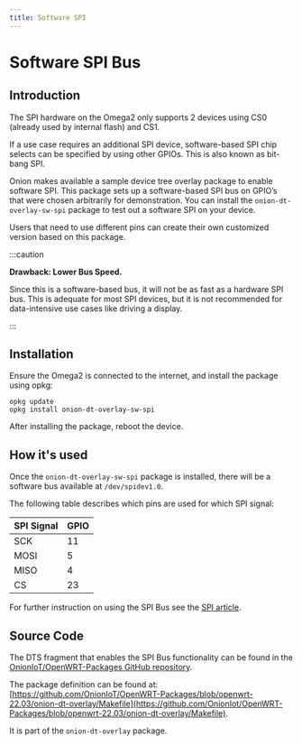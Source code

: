 ```yaml
---
title: Software SPI
---
```


# Software SPI Bus

## Introduction
The SPI hardware on the Omega2 only supports 2 devices using CS0 (already used by internal flash) and CS1.

If a use case requires an additional SPI device, software-based SPI chip selects can be specified by using other GPIOs. This is also known as bit-bang SPI.

Onion makes available a sample device tree overlay package to enable software SPI. This package sets up a software-based SPI bus on GPIO’s that were chosen arbitrarily for demonstration. You can install the `onion-dt-overlay-sw-spi` package to test out a software SPI on your device.

Users that need to use different pins can create their own customized version based on this package.

:::caution

**Drawback: Lower Bus Speed.**

Since this is a software-based bus, it will not be as fast as a hardware SPI bus. This is adequate for most SPI devices, but it is not recommended for data-intensive use cases like driving a display.

:::

## Installation
Ensure the Omega2 is connected to the internet, and install the package using opkg:
```
opkg update
opkg install onion-dt-overlay-sw-spi
```

After installing the package, reboot the device.

## How it's used
Once the `onion-dt-overlay-sw-spi` package is installed, there will be a software bus available at `/dev/spidev1.0`.

The following table describes which pins are used for which SPI signal:

| SPI Signal | GPIO |
| :--------- | :--- |
| SCK        | 11   |
| MOSI       | 5    |
| MISO       | 4    |
| CS         | 23   |

For further instruction on using the SPI Bus see the [SPI article](https://documentation.onioniot.com/hardware-interfaces/spi).

## Source Code
The DTS fragment that enables the SPI Bus functionality can be found in the [OnionIoT/OpenWRT-Packages GitHub repository](https://github.com/OnionIoT/OpenWRT-Packages/blob/openwrt-22.03/onion-dt-overlay/src/sw-spi.dts). 

The package definition can be found at: [https://github.com/OnionIoT/OpenWRT-Packages/blob/openwrt-22.03/onion-dt-overlay/Makefile](https://github.com/OnionIot/OpenWRT-Packages/blob/openwrt-22.03/onion-dt-overlay/Makefile).

It is part of the `onion-dt-overlay` package.

